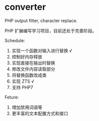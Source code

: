 # converter
PHP output filter, character replace.

PHP 扩展编写学习项目，目前还处于完善阶段。

Schedule:

1. 实现一个函数对输入进行替换 √
2. 控制好内存释放
3. 实现直接在输出时替换
4. 修改文件内容读取部分
5. 将替换函数改成类
6. 实现 ZTS √
7. 支持 PHP7

Feture:

1. 增加禁用词语等
2. 更丰富的文本配置方式和接口
